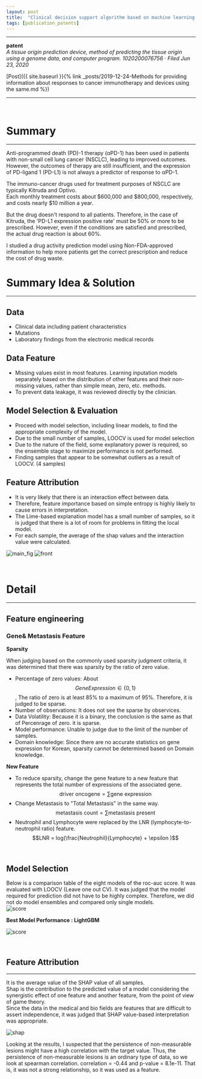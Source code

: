 ```yaml
---
layout: post
title:  "Clinical decision support algorithm based on machine learning to assess the clinical response to anti–pd-1 therapy"
tags: [publication_patents]
---
```


---

**patent**    
*A tissue origin prediction device, method of predicting the tissue origin using a genome data, and computer program. 1020200076756 · Filed Jun 23, 2020*

[Post]({{ site.baseurl }}{% link _posts/2019-12-24-Methods for providing information about responses to cancer immunotherapy and devices using the same.md %}) 

---
<br>

# Summary 
---

 Anti-programmed death (PD)-1 therapy (αPD-1) has been used in patients with non-small cell
lung cancer (NSCLC), leading to improved outcomes. However, the outcomes of therapy are still
insufficient, and the expression of PD-ligand 1 (PD-L1) is not always a predictor of response to
αPD-1.   

 The immuno-cancer drugs used for treatment purposes of NSCLC are typically Kitruda and Optivo.   
Each monthly treatment costs about $600,000 and $800,000, respectively, and costs nearly $10 million a year.   

But the drug doesn't respond to all patients. Therefore, in the case of Kitruda, the 'PD-L1 expression positive rate' must be 50% or more to be prescribed. However, even if the conditions are satisfied and prescribed, the actual drug reaction is about 60%.   

I studied a drug activity prediction model using Non-FDA-approved information to help more patients get the correct prescription and reduce the cost of drug waste.    


# Summary Idea & Solution
---

## Data 
- Clinical data including patient characteristics 
- Mutations
- Laboratory findings from the electronic medical records

## Data Feature 
- Missing values ​​exist in most features. Learning inputation models separately based on the distribution of other features and their non-missing values, rather than simple mean, zero, etc. methods.
- To prevent data leakage, it was reviewed directly by the clinician.

## Model Selection & Evaluation
- Proceed with model selection, including linear models, to find the appropriate complexity of the model.
- Due to the small number of samples, LOOCV is used for model selection
- Due to the nature of the field, some explanatory power is required, so the ensemble stage to maximize performance is not performed.
- Finding samples that appear to be somewhat outliers as a result of LOOCV. (4 samples)

## Feature Attribution
- It is very likely that there is an interaction effect between data.
- Therefore, feature importance based on simple entropy is highly likely to cause errors in interpretation.
- The Lime-based explanation model has a small number of samples, so it is judged that there is a lot of room for problems in fitting the local model.
- For each sample, the average of the shap values ​​and the interaction value were calculated.

![main_fig](/assets/paper_cdss/CDSS_main.jpg)
![front](/assets/paper_cdss/paper_front.png)

<br>

# Detail 
---
## Feature engineering 

### Gene& Metastasis Feature 

**Sparsity** 
<br>
 
When judging based on the commonly used sparsity judgment criteria, it was determined that there was sparsity by the ratio of zero value.
- Percentage of zero values: About $$Gene Expression  \in \{0,1\}$$,  The ratio of zero is at least 85% to a maximum of 95%. Therefore, it is judged to be sparse.
- Number of observations: It does not see the sparse by observices.
- Data Volatility: Because it is a binary, the conclusion is the same as that of Percenrage of zero. it is sparse.
- Model performance: Unable to judge due to the limit of the number of samples.
- Domain knowledge: Since there are no accurate statistics on gene expression for Korean, sparsity cannot be determined based on Domain knowledge.


**New Feature**  

- To reduce sparsity, change the gene feature to a new feature that represents the total number of expressions of the associated gene.
$$\text{driver oncogene} = \sum{ \text{gene expression}}$$
- Change Metastasis to "Total Metastasis" in the same way.
$$\text{metastasis count} = \sum{ \text{metastasis present}}$$
- Neutrophil and Lymphocyte were replaced by the LNR (lymphocyte-to-neutrophil ratio) feature.
$$LNR = log(\frac{Neutrophil}{Lymphocyte} + \epsilon )$$


<br>

## Model Selection
Below is a comparison table of the eight models of the roc-auc score. It was evaluated with LOOCV (Leave one out CV).
It was judged that the model required for prediction did not have to be highly complex. Therefore, we did not do model ensembles and compared only single models.  
![score](/assets/paper_cdss/paper_compare.png)
<br/>

**Best Model Performance : LightGBM**

![score](/assets/paper_cdss/paper_score.png)

<br/>

## Feature Attribution
---


It is the average value of the SHAP value of all samples.  
Shap is the contribution to the predicted value of a model considering the synergistic effect of one feature and another feature, from the point of view of game theory.   
Since the data in the medical and bio fields are features that are difficult to assert independence, it was judged that SHAP value-based interpretation was appropriate.    

![shap](/assets/paper_cdss/paper_shap_val.png)


Looking at the results, I suspected that the persistence of non-measurable lesions might have a high correlation with the target value. Thus, the persistence of non-measurable lesions is an ordinary type of data, so we look at spearman correlation.
correlation = -0.44 and p-value = 8.1e-11. That is, it was not a strong relationship, so it was used as a feature.





